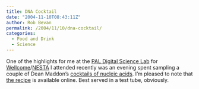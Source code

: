```yaml
---
title: DNA Cocktail
date: "2004-11-10T08:43:11Z"
author: Rob Bevan
permalink: /2004/11/10/dna-cocktail/
categories:
  - Food and Drink
  - Science
---
```

One of the highlights for me at the [PAL Digital Science Lab][1] for [Wellcome][2]/[NESTA][3] I attended recently was an evening spent sampling a couple of Dean Maddon&#8217;s [cocktails of nucleic acids][4]. I&#8217;m pleased to note that [the recipe][5] is available online. Best served in a test tube, obviously.

 [1]: http://www.pallabs.org/achievements.php
 [2]: http://www.wellcome.ac.uk
 [3]: http://www.nesta.org.uk
 [4]: http://www.ncbe.reading.ac.uk/DNA50/cocktail.html
 [5]: http://www.ncbe.reading.ac.uk/DNA50/PDF/DNActl.pdf
